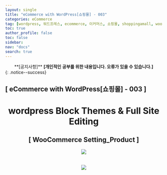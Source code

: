 ```yaml
---
layout: single
title: "eCommerce with WordPress[쇼핑몰] - 003"
categories: eCommerce
tag: [wordpress, 워드프레스, ecommerce, 이커머스, 쇼핑몰, shoppingamall, woocommerce, 우커머스]
toc: true
author_profile: false
toc: false
sidebar:
nav: "docs"
search: true
---
```


<center>**[공지사항]** <strong> [개인적인 공부를 위한 내용입니다. 오류가 있을 수 있습니다.] </strong></center>
{: .notice--success}

<h2>[ eCommerce with WordPress[쇼핑몰] - 003 ]</h2>

<div align="center"><p><h1>wordpress Block Themes & Full Site Editing</h1></p></div>

<div align="center"><h2>[ WooCommerce Setting_Product ]</h2>
<div align="center"><img src="http://drive.google.com/uc?export=view&id=1D8BNWa4URsMK96EpHV0jD2RpSUkTpnyM"><br><br><br></div>
<div align="center"><img src="http://drive.google.com/uc?export=view&id=1DB4yS2FZKxW24Xgzajh3bztaPxQRKFDY"><br><br><br></div>
